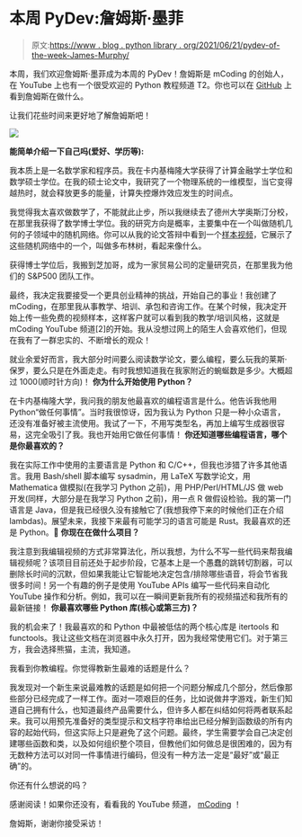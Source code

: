 # 本周 PyDev:詹姆斯·墨菲

> 原文:[https://www . blog . python library . org/2021/06/21/pydev-of-the-week-James-Murphy/](https://www.blog.pythonlibrary.org/2021/06/21/pydev-of-the-week-james-murphy/)

本周，我们欢迎詹姆斯·墨菲成为本周的 PyDev！詹姆斯是 mCoding 的创始人，在 YouTube 上也有一个很受欢迎的 Python 教程频道 T2。你也可以在 [GitHub](https://github.com/mCodingLLC) 上看到詹姆斯在做什么。

让我们花些时间来更好地了解詹姆斯吧！

![](../Images/c5d9b9ef3e162dcf9d9f999b20fc9cfa.png)

**能简单介绍一下自己吗(爱好、学历等):**

我本质上是一名数学家和程序员。我在卡内基梅隆大学获得了计算金融学士学位和数学硕士学位。在我的硕士论文中，我研究了一个物理系统的一维模型，当它变得越热时，就会释放更多的能量，计算失控爆炸效应发生的时间点。

我觉得我太喜欢做数学了，不能就此止步，所以我继续去了德州大学奥斯汀分校，在那里我获得了数学博士学位。我的研究方向是概率，主要集中在一个叫做随机几何的子领域中的随机网络。你可以从我的论文答辩中看到一个[样本视频](https://www.youtube.com/watch?v=2gqoySrawps)，它展示了这些随机网络中的一个，叫做多布林树，看起来像什么。

获得博士学位后，我搬到芝加哥，成为一家贸易公司的定量研究员，在那里我为他们的 S&P500 团队工作。

最终，我决定我要接受一个更具创业精神的挑战，开始自己的事业！我创建了 mCoding，在那里我从事教学、培训、承包和咨询工作。在某个时候，我决定开始上传一些免费的视频样本，这样客户就可以看到我的教学/培训风格，这就是 mCoding YouTube 频道[2]的开始。我从没想过网上的陌生人会喜欢他们，但现在我有了一群忠实的、不断增长的观众！

就业余爱好而言，我大部分时间要么阅读数学论文，要么编程，要么玩我的莱斯·保罗，要么只是在外面走走。有时我想知道我在我家附近的蜿蜒数是多少。大概超过 1000(顺时针方向)！ **你为什么开始使用 Python？**

在卡内基梅隆大学，我问我的朋友他最喜欢的编程语言是什么。他告诉我他用 Python“做任何事情”。当时我很惊讶，因为我认为 Python 只是一种小众语言，还没有准备好被主流使用。我试了一下，不用写类型名，再加上编写生成器很容易，这完全吸引了我。我也开始用它做任何事情！ **你还知道哪些编程语言，哪个是你最喜欢的？**

我在实际工作中使用的主要语言是 Python 和 C/C++，但我也涉猎了许多其他语言。我用 Bash/shell 脚本编写 sysadmin，用 LaTeX 写数学论文，用 Mathematica 做模拟(在我学习 Python 之前)，用 PHP/Perl/HTML/JS 做 web 开发(同样，大部分是在我学习 Python 之前)，用一点 R 做假设检验。我的第一门语言是 Java，但是我已经很久没有接触它了(我想我停下来的时候他们正在介绍 lambdas)。展望未来，我接下来最有可能学习的语言可能是 Rust。我最喜欢的还是 Python。🙂 **你现在在做什么项目？**

我注意到我编辑视频的方式非常算法化，所以我想，为什么不写一些代码来帮我编辑视频呢？该项目目前还处于起步阶段，它基本上是一个愚蠢的跳转切割器，可以删除长时间的沉默，但如果我能让它智能地决定包含/排除哪些语音，将会节省我很多时间！另一个有趣的例子是使用 YouTube APIs 编写一些代码来自动化 YouTube 操作和分析。例如，我可以在一瞬间更新我所有的视频描述和我所有的最新链接！ **你最喜欢哪些 Python 库(核心或第三方)？**

我的机会来了！我最喜欢的和 Python 中最被低估的两个核心库是 itertools 和 functools。我让这些文档在浏览器中永久打开，因为我经常使用它们。对于第三方，我会选择熊猫，主流，我知道。

我看到你教编程。你觉得教新生最难的话题是什么？

我发现对一个新生来说最难教的话题是如何把一个问题分解成几个部分，然后像那些部分已经完成了一样工作。面对一项艰巨的任务，比如说做井字游戏，新生们知道自己拥有什么，也知道最终产品需要什么，但许多人都在纠结如何将两者联系起来。我可以用预先准备好的类型提示和文档字符串给出已经分解到函数级的所有内容的起始代码，但这实际上只是避免了这个问题。最终，学生需要学会自己决定创建哪些函数和类，以及如何组织整个项目，但教他们如何做总是很困难的，因为有无数种方法可以对同一件事情进行编码，但没有一种方法一定是“最好”或“最正确”的。

你还有什么想说的吗？

感谢阅读！如果你还没有，看看我的 YouTube 频道， [mCoding](https://youtube.com/mCodingWithJamesMurphy) ！

詹姆斯，谢谢你接受采访！